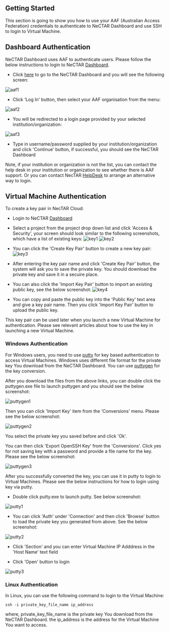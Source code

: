 ## Getting Started

This section is going to show you how to use your AAF (Australian Access Federation) 
credentials to authenticate to NeCTAR Dashboard and use SSH to login to Virtual Machine.

## Dashboard Authentication

NeCTAR Dashboard uses AAF to authenticate users. Please follow the below
instructions to login to NeCTAR [Dashboard][dashboard].

- Click [here][dashboard] to go to the NeCTAR Dashboard and you will see the
 following screen:

![`aaf1`](images/aaf1.png)

- Click 'Log In' button, then select your AAF organisation from the menu:

![`aaf2`](images/aaf2.png)

- You will be redirected to a login page provided by your selected institution/organization:

![`aaf3`](images/aaf3.png)

- Type in username/password supplied by your institution/organization and click
 'Continue' button, if successful, you should see the NeCTAR Dashboard

Note, if your institution or organization is not the list, you can contact the
help desk in your institution or organization to see whether there is AAF support.
Or you can contact NecTAR [HelpDesk][helpdesk] to arrange an alternative way to
login.


## Virtual Machine Authentication

To create a key pair in NecTAR Cloud:

- Login to NeCTAR [Dashboard][dashboard]

- Select a project from the project drop down list and click 'Access & Security',
 your screen should look similar to the following screenshots, which have a list 
 of existing keys:
![`key1`](images/key1.png)
![`key2`](images/key2.png)

- You can click the 'Create Key Pair' button to create a new key pair:
![`key3`](images/key3.png)

- After entering the key pair name and click 'Create Key Pair' button, the system
 will ask you to save the private key. You should download the private key and
 save it in a secuire place.
 
- You can also click the 'Import Key Pair' button to import an existing public
 key, see the below screenshot:
![`key4`](images/key4.png)  

- You can copy and paste the public key into the 'Public Key' text area and give
 a key pair name. Then you click 'Import Key Pair' button to upload the public key.

This key pair can be used later when you launch a new Virtual Machine for
authentication. Please see relevant articles about how to use the key in launching
a new Virtual Machine.  

### Windows Authentication

For Windows users, you need to use [putty][putty] for key based authentication
to access Virtual Machines. Windows uses different file format for the private
key You download from the NeCTAR Dashboard. You can use [puttygen][putty] for
the key conversion.

After you download the files from the above links, you can double click the
puttygen.exe file to launch puttygen and you should see the below screenshot:

![`puttygen1`](images/puttygen1.png) 


Then you can click 'Import Key' item from the 'Conversions' menu. Please see the
below screenshot:

![`puttygen2`](images/puttygen2.png) 

You select the private key you saved before and click 'Ok'.

You can then click 'Export OpenSSH Key' from the 'Conversions'. Click yes for not
saving key with a password and provide a file name for the key. Please see the
below screenshot:

![`puttygen3`](images/puttygen3.png)

After you successfully converted the key, you can use it in putty to login to
Virtual Machines. Please see the below instructions for how to login using key
via putty.

- Double click putty.exe to launch putty. See below screenshot:

![`putty1`](images/putty1.png)

- You can click 'Auth' under 'Connection' and then click 'Browse' button to load
 the private key you generated from above. See the below screenshot: 

![`putty2`](images/putty2.png)

- Click 'Section' and you can enter Virtual Machine IP Adddress in the 'Host Name'
 text field
 
- Click 'Open' button to login

![`putty3`](images/putty3.png)

### Linux Authentication

In Linux, you can use the following command to login to the Virtual Machine:

```
ssh -i private_key_file_name ip_address

``` 

where, private_key_file_name is the private key You download from the NeCTAR
Dashboard. the ip_address is the address for the Virtual Machine You want to
access.

[dashboard]: https://dashboard.rc.nectar.org.au/
[helpdesk]: https://support.nectar.org.au/support/home
[putty]: http://www.chiark.greenend.org.uk/~sgtatham/putty/download.html